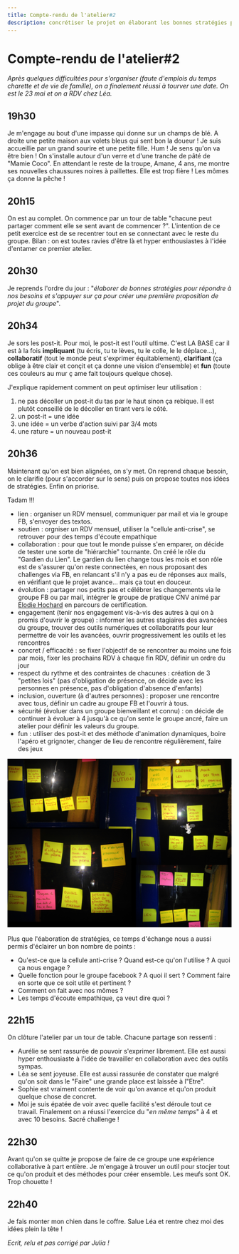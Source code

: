 ```yaml
---
title: Compte-rendu de l'atelier#2
description: concrétiser le projet en élaborant les bonnes stratégies pour répondre à nos besoins
---
```


# Compte-rendu de l'atelier#2 
*Après quelques difficultées pour s'organiser (faute d'emplois du temps charette et de vie de famille), on a finalement réussi à tourver une date. On est le 23 mai et on a RDV chez Léa.*

## 19h30
Je m'engage au bout d'une impasse qui donne sur un champs de blé. A droite une petite maison aux volets bleus qui sent bon la doueur ! Je suis accueillie par un grand sourire et une petite fille. Hum ! Je sens qu'on va être bien ! On s'installe autour d'un verre et d'une tranche de pâté de "Mamie Coco". En attendant le reste de la troupe, Amane, 4 ans, me montre ses nouvelles chaussures noires à paillettes. Elle est trop fière ! Les mômes ça donne la pêche !

## 20h15 
On est au complet. On commence par un tour de table "chacune peut partager comment elle se sent avant de commencer ?". L'intention de ce petit exercice
est de se recentrer tout en se connectant avec le reste du groupe. Bilan : on est toutes ravies d'être là et hyper enthousiastes à l'idée d'entamer ce premier atelier.

## 20h30
Je reprends l'ordre du jour : "*élaborer de bonnes stratégies pour répondre à nos besoins et s'appuyer sur ça pour créer une première proposition de projet du groupe*". 

## 20h34
Je sors les post-it. 
Pour moi, le post-it est l'outil ultime. C'est LA BASE car il est à la fois **impliquant** (tu écris, tu te lèves, tu le colle, le le déplace...), **collaboratif** (tout le monde peut s'exprimer équitablement), **clarifiant** (ça oblige à être clair et conçit et ça donne une vision d'ensemble) et **fun** (toute ces couleurs au mur ç ame fait toujours quelque chose).

J'explique rapidement comment on peut optimiser leur utilisation : 
1) ne pas décoller un post-it du tas par le haut sinon ça rebique. Il est plutôt conseillé de le décoller en tirant vers le côté.
2) un post-it = une idée
3) une idée = un verbe d'action suivi par 3/4 mots
4) une rature = un nouveau post-it

## 20h36
Maintenant qu'on est bien alignées, on s'y met. On reprend chaque besoin, on le clarifie (pour s'accorder sur le sens) puis on propose toutes nos idées de stratégies. Enfin on priorise. 

Tadam !!!
- lien : organiser un RDV mensuel, communiquer par mail et via le groupe FB, s'envoyer des textos. 
- soutien : orgniser un RDV mensuel, utiliser la "cellule anti-crise", se retrouver pour des temps d'écoute empathique
- collaboration : pour que tout le monde puisse s'en emparer, on décide de tester une sorte de "hiérarchie" tournante. On créé le rôle du "Gardien du Lien". Le gardien du lien change tous les mois et son rôle est de s'assurer qu'on reste connectées, en nous proposant des challenges via FB, en relancant s'il n'y a pas eu de réponses aux mails, en vérifiant que le projet avance... mais ça tout en douceur.
- évolution : partager nos petits pas et célébrer les changements via le groupe FB ou par mail, intégrer le groupe de pratique CNV animé par [Elodie Hochard](http://www.elodie-hochard.com/) en parcours de certification.
- engagement (tenir nos engagement vis-à-vis des autres à qui on à promis d'ouvrir le groupe) : informer les autres stagiaires des avancées du groupe, trouver des outils numériques et collaboratifs pour leur permettre de voir les avancées, ouvrir progressivement les outils et les rencontres
- concret / efficacité : se fixer l'objectif de se rencontrer au moins une fois par mois, fixer les prochains RDV à chaque fin RDV, définir un ordre du jour 
- respect du rythme et des contraintes de chacunes : création de 3 "petites lois" (pas d'obligation de présence, on décide avec les personnes en présence, pas d'obligation d'absence d'enfants)
- inclusion, ouverture (à d'autres personnes) : proposer une rencontre avec tous, définir un cadre au groupe FB et l'ouvrir à tous.
- sécurité (évoluer dans un groupe bienveillant et connu) : on décide de continuer à évoluer à 4 jusqu'à ce qu'on sente le groupe ancré, faire un atelier pour définir les valeurs du groupe.
- fun : utiliser des post-it et des méthode d'animation dynamiques, boire l'apéro et grignoter, changer de lieu de rencontre régulièrement, faire des jeux

![vive les portes vitrées !](https://github.com/cnvpoilsauxpieds/documentation/blob/master/media/atelier-2/tableau%20de%20post-it.jpg)

Plus que l'éaboration de stratégies, ce temps d'échange nous a aussi permis d'éclairer un bon nombre de points : 
- Qu'est-ce que la cellule anti-crise ? Quand est-ce qu'on l'utilise ? A quoi ça nous engage ? 
- Quelle fonction pour le groupe facebook ? A quoi il sert ? Comment faire en sorte que ce soit utile et pertinent ?
- Comment on fait avec nos mômes ? 
- Les temps d'écoute empathique, ça veut dire quoi ? 

## 22h15
On clôture l'atelier par un tour de table. Chacune partage son ressenti : 
- Aurélie se sent rassurée de pouvoir s'exprimer librement. Elle est aussi hyper enthousiaste à l'idée de travailler en collaboration avec des outils sympas. 
- Léa se sent joyeuse. Elle est aussi rassurée de constater que malgré qu'on soit dans le "Faire" une grande place est laissée à l"Etre". 
- Sophie est vraiment contente de voir qu'on avance et qu'on produit quelque chose de concret. 
- Moi je suis épatée de voir avec quelle facilité s'est déroule tout ce travail. Finalement on a réussi l'exercice du "*en même temps*" à 4 et avec 10 besoins. Sacré challenge !

## 22h30
Avant qu'on se quitte je propose de faire de ce groupe une expérience collaborative à part entière. Je m'engage à trouver un outil pour stocjer tout ce qu'on produit et des méthodes pour créer ensemble. Les meufs sont OK. Trop chouette ! 

## 22h40
Je fais monter mon chien dans le coffre. Salue Léa et rentre chez moi des idées plein la tête ! 

*Ecrit, relu et pas corrigé par Julia !*
